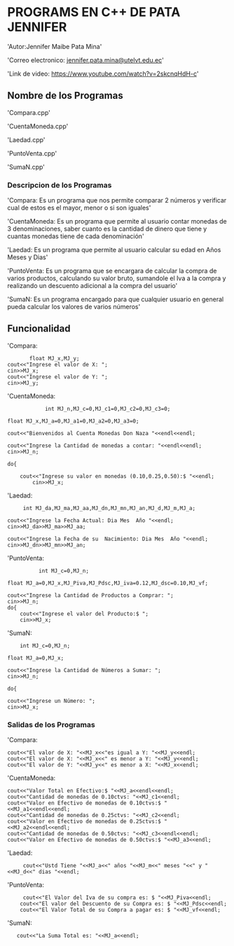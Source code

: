 #  PROGRAMS EN C++  DE PATA JENNIFER

'Autor:Jennifer Maibe Pata Mina'

'Correo electronico: jennifer.pata.mina@utelvt.edu.ec'

'Link de video:  https://www.youtube.com/watch?v=2skcnqHdH-c'

## Nombre de los Programas

'Compara.cpp'

'CuentaMoneda.cpp'

'Laedad.cpp'

'PuntoVenta.cpp'

'SumaN.cpp'

### Descripcion de los Programas

'Compara: Es un programa que nos permite comparar 2 números y verificar cual de estos es el mayor, menor o si son iguales'

'CuentaMoneda: Es un programa que permite al usuario contar monedas de 3 denominaciones, saber cuanto es la cantidad de dinero que tiene y cuantas monedas tiene de cada denominación'

'Laedad: Es un programa que permite al usuario calcular su edad en Años Meses y Dias'

'PuntoVenta:  Es un programa que se encargara de calcular la compra de varios productos, calculando su valor bruto, sumandole el Iva a la compra y realizando un descuento adicional a la compra del usuario'

'SumaN: Es un programa encargado para que cualquier usuario en general pueda calcular los valores de varios números'

## Funcionalidad

'Compara: 

           float MJ_x,MJ_y;
	cout<<"Ingrese el valor de X: ";
	cin>>MJ_x;
	cout<<"Ingrese el valor de Y: ";
	cin>>MJ_y;

'CuentaMoneda:

                int MJ_n,MJ_c=0,MJ_c1=0,MJ_c2=0,MJ_c3=0;

	float MJ_x,MJ_a=0,MJ_a1=0,MJ_a2=0,MJ_a3=0;
	
	cout<<"Bienvenidos al Cuenta Monedas Don Naza "<<endl<<endl;
	
	cout<<"Ingrese la Cantidad de monedas a contar: "<<endl<<endl;
	cin>>MJ_n;
	
	do{
	
		cout<<"Ingrese su valor en monedas (0.10,0.25,0.50):$ "<<endl;
	        cin>>MJ_x;

'Laedad:
 
         int MJ_da,MJ_ma,MJ_aa,MJ_dn,MJ_mn,MJ_an,MJ_d,MJ_m,MJ_a;
	
	cout<<"Ingrese la Fecha Actual: Dia Mes  Año "<<endl;
	cin>>MJ_da>>MJ_ma>>MJ_aa;

	cout<<"Ingrese la Fecha de su  Nacimiento: Dia Mes  Año "<<endl;
	cin>>MJ_dn>>MJ_mn>>MJ_an;

'PuntoVenta:

              int MJ_c=0,MJ_n;

	float MJ_a=0,MJ_x,MJ_Piva,MJ_Pdsc,MJ_iva=0.12,MJ_dsc=0.10,MJ_vf;

	cout<<"Ingrese la Cantidad de Productos a Comprar: ";
	cin>>MJ_n;
	do{
		cout<<"Ingrese el valor del Producto:$ ";
		cin>>MJ_x;

'SumaN:

        int MJ_c=0,MJ_n;

	float MJ_a=0,MJ_x;

	cout<<"Ingrese la Cantidad de Números a Sumar: ";
	cin>>MJ_n;

	do{

	cout<<"Ingrese un Número: ";
	cin>>MJ_x;

### Salidas de los Programas

'Compara:

	cout<<"El valor de X: "<<MJ_x<<"es igual a Y: "<<MJ_y<<endl;
	cout<<"El valor de X: "<<MJ_x<<" es menor a Y: "<<MJ_y<<endl;
	cout<<"El valor de Y: "<<MJ_y<<" es menor a X: "<<MJ_x<<endl;

'CuentaMoneda:

	cout<<"Valor Total en Efectivo:$ "<<MJ_a<<endl<<endl;
	cout<<"Cantidad de monedas de 0.10ctvs: "<<MJ_c1<<endl;
	cout<<"Valor en Efectivo de monedas de 0.10ctvs:$ "<<MJ_a1<<endl<<endl;
	cout<<"Cantidad de monedas de 0.25ctvs: "<<MJ_c2<<endl;
	cout<<"Valor en Efectivo de monedas de 0.25ctvs:$ "<<MJ_a2<<endl<<endl;
	cout<<"Cantidad de monedas de 0.50ctvs: "<<MJ_c3<<endl<<endl;
	cout<<"Valor en Efectivo de monedas de 0.50ctvs:$ "<<MJ_a3<<endl;

'Laedad:

         cout<<"Ustd Tiene "<<MJ_a<<" años "<<MJ_m<<" meses "<<" y "<<MJ_d<<" dias "<<endl;

'PuntoVenta:

         cout<<"El Valor del Iva de su compra es: $ "<<MJ_Piva<<endl; 
		cout<<"El valor del Descuento de su Compra es: $ "<<MJ_Pdsc<<endl;
		cout<<"El Valor Total de su Compra a pagar es: $ "<<MJ_vf<<endl;

'SumaN:

       cout<<"La Suma Total es: "<<MJ_a<<endl;
